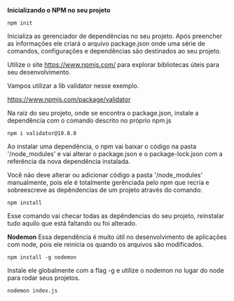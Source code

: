 **Inicializando o NPM no seu projeto**

```
npm init
```
Inicializa as gerenciador de dependências no seu projeto.
Após preencher as informações ele criará o arquivo package.json
onde uma série de comandos, configurações e dependências são destinados ao seu projeto.

Utilize o site https://www.npmjs.com/ para explorar bibliotecas úteis para seu desenvolvimento.

Vampos utilizar a lib validator nesse exemplo.

https://www.npmjs.com/package/validator

Na raiz do seu projeto, onde se encontra o package.json, instale a dependência com o comando descrito no próprio npm.js

```
npm i validator@10.8.0
```
Ao instalar uma dependência, o npm vai baixar o código na pasta '/node_modules' e vai alterar o package.json e o package-lock.json com a referência da nova dependência instalada.

Você não deve alterar ou adicionar código a pasta '/node_modules' manualmente, pois ele é totalmente gerênciada pelo npm que recria e sobreescreve as depêndencias de um projeto através do comando:

```
npm install
```

Esse comando vai checar todas as depêndencias do seu projeto, reinstalar tudo aquilo que está faltando ou foi alterado.

**Nodemon**
Essa dependência é muito útil no desenvolvimento de aplicações com node, pois ele reinicia os quando os arquivos são modificados.

```
npm install -g nodemon
```
Instale ele globalmente com a flag -g e utilize o nodemon no lugar do node para rodar seus projetos.

```
nodemon index.js
```